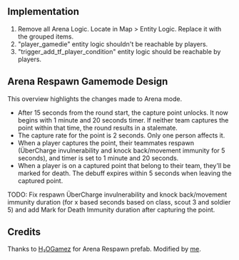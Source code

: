 ## Implementation
1. Remove all Arena Logic. Locate in Map > Entity Logic. Replace it with the grouped items.
2. "player_gamedie" entity logic shouldn't be reachable by players.
3. "trigger_add_tf_player_condition" entity logic should be reachable by players.

## Arena Respawn Gamemode Design
This overview highlights the changes made to Arena mode.

- After 15 seconds from the round start, the capture point unlocks. It now begins with 1 minute and 20 seconds timer. If neither team captures the point within that time, the round results in a stalemate.
- The capture rate for the point is 2 seconds. Only one person affects it.
- When a player captures the point, their teammates respawn (ÜberCharge invulnerability and knock back/movement immunity for 5 seconds), and timer is set to 1 minute and 20 seconds.
- When a player is on a captured point that belong to their team, they'll be marked for death. The debuff expires within 5 seconds when leaving the captured point.

TODO: Fix respawn ÜberCharge invulnerability and knock back/movement immunity duration (for x based seconds based on class, scout 3 and soldier 5) and add Mark for Death Immunity duration after capturing the point.

## Credits
Thanks to [H₂OGamez](https://steamcommunity.com/profiles/76561198250471340) for Arena Respawn prefab. Modified by [me](https://steamcommunity.com/profiles/76561198814808222/).
